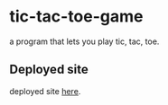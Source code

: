 # tic-tac-toe-game
a program that lets you play tic, tac, toe.

## Deployed site

deployed site <a href="https://inongoy.github.io/tic-tac-toe-game/">here</a>.

